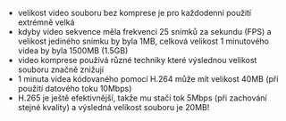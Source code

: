 ﻿* velikost video souboru bez komprese je pro každodenní použití extrémně velká
* kdyby video sekvence měla frekvenci 25 snímků za sekundu (FPS) a velikost jediného snímku by byla 1MB, celková velikost 1 minutového videa by byla 1500MB (1.5GB)
* video komprese používá různé techniky které výslednou velikost souboru značně znižují
* 1 minuta videa kódovaného pomocí H.264 může mít velikost 40MB (při použití datového toku 10Mbps)
* H.265 je ještě efektivnější, takže mu stačí tok 5Mbps (při zachování stejné kvality) a výsledná velikost souboru je 20MB!